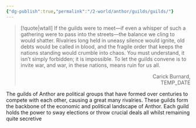 ```yaml
---
{"dg-publish":true,"permalink":"/2-world/anthor/guilds/guilds/"}
---
```


> [!quote|wtall]
> If the guilds were to meet—if even a whisper of such a gathering were to pass into the streets—the
>balance we cling to would shatter. Rivalries long held in uneasy silence would ignite, old debts would be
>called in blood, and the fragile order that keeps the nations standing would crumble into chaos. You must
> understand, it isn’t simply forbidden; it is impossible. To let the guilds convene is to invite war, and war, in
> these nations, means ruin for us all.
> <p align="right">Carick Burnard, <br>
> TEMP_DATE</p>
> 

The guilds of  Anthor are political groups that have formed over centuries to compete with each other, causing a great many rivalries. These guilds form the backbone of the economic and political landscape of Anthor. Each guild holds the power to sway elections or throw crucial deals all whilst remaining quite secretive  